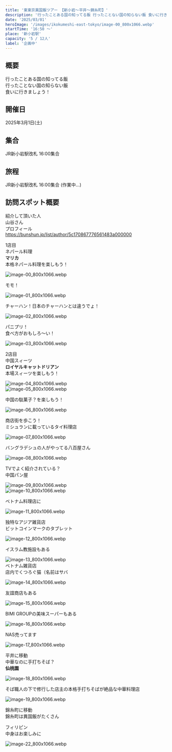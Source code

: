 ```yaml
---
title: '東東京異国飯ツアー 【新小岩～平井～錦糸町】'
description: '行ったことある国の知ってる飯 行ったことない国の知らない飯 食いに行きましょう！ '
date: '2025/03/01'
heroImage: '/images/ikokumeshi-east-tokyo/image-00_800x1066.webp'
startTime: '16:50 〜'
place: '新小岩駅'
capacity: '5 / 12人'
label: '企画中'
---
```


## 概要

行ったことある国の知ってる飯  
行ったことない国の知らない飯  
食いに行きましょう！  

## 開催日

2025年3月1日(土)

## 集合

JR新小岩駅改札 16:00集合

## 旅程

JR新小岩駅改札 16:00集合 
(作業中...)

## 訪問スポット概要

紹介して頂いた人  
山谷さん  
プロフィール  
https://bunshun.jp/list/author/5c170867776561483a000000  

1店目  
ネパール料理  
**マリカ**  
本格ネパール料理を楽しもう！  

![image-00_800x1066.webp](/images/ikokumeshi-east-tokyo/image-00_800x1066.webp)  

モモ！  

![image-01_800x1066.webp](/images/ikokumeshi-east-tokyo/image-01_800x1066.webp)  

チャーハン！日本のチャーハンとは違うでょ！  

![image-02_800x1066.webp](/images/ikokumeshi-east-tokyo/image-02_800x1066.webp)  

パニプリ！  
食べ方がおもしろ～い！  

![image-03_800x1066.webp](/images/ikokumeshi-east-tokyo/image-03_800x1066.webp)

2店目  
中国スィーツ  
**ロイヤルキャットドリアン**  
本場スィーツを楽しもう！  

![image-04_800x1066.webp](/images/ikokumeshi-east-tokyo/image-04_800x1066.webp)  
![image-05_800x1066.webp](/images/ikokumeshi-east-tokyo/image-05_800x1066.webp)  

中国の駄菓子？を楽しもう！  

![image-06_800x1066.webp](/images/ikokumeshi-east-tokyo/image-06_800x1066.webp)  

商店街を歩こう！  
ミシュランに載っているタイ料理店  

![image-07_800x1066.webp](/images/ikokumeshi-east-tokyo/image-07_800x1066.webp)  

バングラデシュの人がやってる八百屋さん  

![image-08_800x1066.webp](/images/ikokumeshi-east-tokyo/image-08_800x1066.webp)  

TVでよく紹介されている？  
中国パン屋  

![image-09_800x1066.webp](/images/ikokumeshi-east-tokyo/image-09_800x1066.webp)  
![image-10_800x1066.webp](/images/ikokumeshi-east-tokyo/image-10_800x1066.webp)  

ベトナム料理店に  

![image-11_800x1066.webp](/images/ikokumeshi-east-tokyo/image-11_800x1066.webp)  

独特なアジア雑貨店  
ビットコインマークのタブレット  

![image-12_800x1066.webp](/images/ikokumeshi-east-tokyo/image-12_800x1066.webp)  

イスラム教施設もある

![image-13_800x1066.webp](/images/ikokumeshi-east-tokyo/image-13_800x1066.webp)  
ベトナム雑貨店  
店内でくつろぐ猫（名前はサバ

![image-14_800x1066.webp](/images/ikokumeshi-east-tokyo/image-14_800x1066.webp)  

友誼商店もある

![image-15_800x1066.webp](/images/ikokumeshi-east-tokyo/image-15_800x1066.webp)

BIMI GROUPの美味スーパーもある

![image-16_800x1066.webp](/images/ikokumeshi-east-tokyo/image-16_800x1066.webp)

NAS売ってます

![image-17_800x1066.webp](/images/ikokumeshi-east-tokyo/image-17_800x1066.webp)  

平井に移動  
中華なのに手打ちそば？  
**仙桃園**  

![image-18_800x1066.webp](/images/ikokumeshi-east-tokyo/image-18_800x1066.webp)  

そば職人の下で修行した店主の本格手打ちそばが絶品な中華料理店  

![image-19_800x1066.webp](/images/ikokumeshi-east-tokyo/image-19_800x1066.webp)  

錦糸町に移動  
錦糸町は異国飯がたくさん  

フィリピン  
中身はお楽しみに

![image-22_800x1066.webp](/images/ikokumeshi-east-tokyo/image-22_800x1066.webp)  

